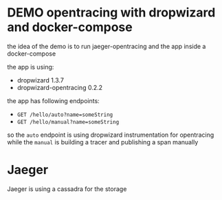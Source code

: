 # DEMO opentracing with dropwizard and docker-compose

the idea of the demo is to run jaeger-opentracing and the app inside a docker-compose

the app is using:
 - dropwizard 1.3.7
 - dropwizard-opentracing 0.2.2
 
the app has following endpoints:
 
 - `GET /hello/auto?name=someString`
 - `GET /hello/manual?name=someString`
 
 so the `auto` endpoint is using dropwizard instrumentation for opentracing while the `manual` is building a tracer and 
 publishing a span manually 
 
 
# Jaeger
Jaeger is using a cassadra for the storage 

